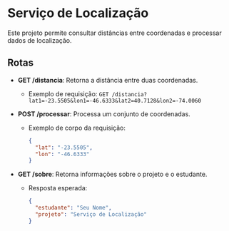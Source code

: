 # Serviço de Localização
Este projeto permite consultar distâncias entre coordenadas e processar dados de localização.

## Rotas

- **GET /distancia**: Retorna a distância entre duas coordenadas.
    - Exemplo de requisição: `GET /distancia?lat1=-23.5505&lon1=-46.6333&lat2=40.7128&lon2=-74.0060`
- **POST /processar**: Processa um conjunto de coordenadas.
    - Exemplo de corpo da requisição:
      ```json
      {
        "lat": "-23.5505",
        "lon": "-46.6333"
      }
      ```

- **GET /sobre**: Retorna informações sobre o projeto e o estudante.
    - Resposta esperada:
      ```json
      {
        "estudante": "Seu Nome",
        "projeto": "Serviço de Localização"
      }
      ```
